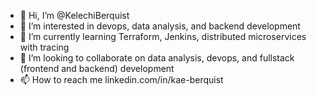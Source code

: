 - 👋 Hi, I’m @KelechiBerquist
- 👀 I’m interested in devops, data analysis, and backend development
- 🌱 I’m currently learning Terraform, Jenkins, distributed microservices with tracing
- 💞️ I’m looking to collaborate on data analysis, devops, and fullstack (frontend and backend) development
- 📫 How to reach me linkedin.com/in/kae-berquist

<!---
KelechiBerquist/KelechiBerquist is a ✨ special ✨ repository because its `README.md` (this file) appears on your GitHub profile.
You can click the Preview link to take a look at your changes.
--->
